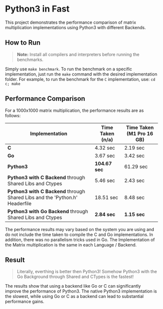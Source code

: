 # Python3 in Fast 

This project demonstrates the performance comparison of matrix multiplication implementations using Python3 with different Backends.

## How to Run

> **Note:** Install all compilers and interpreters before running the benchmarks.

Simply use `make benchmark`. To run the benchmark on a specific implementation, just run the `make` command with the desired implementation folder. For example, to run the benchmark for the `C` implementation, use: `cd c; make`

## Performance Comparison

For a 1000x1000 matrix multiplication, the performance results are as follows:

| Implementation                                                                    | Time Taken (n/a)          | Time Taken (M1 Pro 16 GB) |
|-----------------------------------------------------------------------------------|---------------------------|---------------------------|
| **C**                                                                             | 4.32 sec                  | 2.19 sec                  |
| **Go**                                                                            | 3.67 sec                  | 3.42 sec                  |
| **Python3**                                                                       | **104.67 sec**            | 61.29 sec                 |
| **Python3 with C Backend** through Shared Libs and Ctypes                         | 5.46 sec                  | 2.43 sec                  |
| **Python3 with C Backend** through Shared Libs and the 'Python.h' Headerfile      | 18.51 sec                 | 8.48 sec                  |
| **Python3 with Go Backend** through Shared Libs and Ctypes                        | **2.84 sec**              | **1.15 sec**              |

The performance results may vary based on the system you are using and do not include the time taken to compile the C and Go implementations. In addition, there was no parallelism tricks used in Go. The Implementation of the Matrix multiplication is the same in each Language / Backend.

## Result 

> Literally, everthing is better then Python3! Somehow Python3 with the Go Background through Shared and CTypes is the fastest!

The results show that using a backend like Go or C can significantly improve the performance of Python3. The native Python3 implementation is the slowest, while using Go or C as a backend can lead to substantial performance gains.
